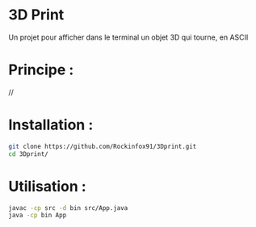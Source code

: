 # 3D Print

Un projet pour afficher dans le terminal un objet 3D qui tourne, en ASCII

# Principe :

//

# Installation :

```sh
git clone https://github.com/Rockinfox91/3Dprint.git
cd 3Dprint/
```

# Utilisation :

```sh
javac -cp src -d bin src/App.java
java -cp bin App
```